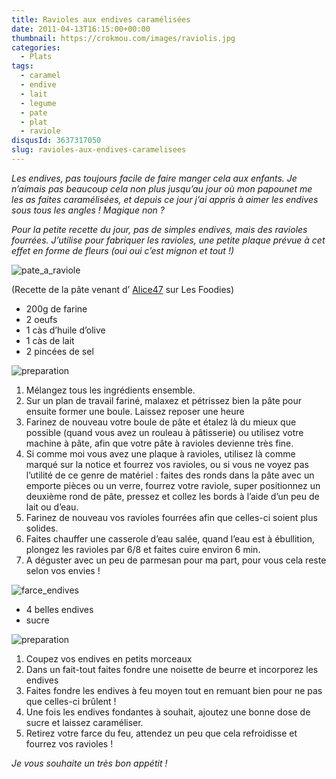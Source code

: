 ```yaml
---
title: Ravioles aux endives caramélisées
date: 2011-04-13T16:15:00+00:00
thumbnail: https://crokmou.com/images/raviolis.jpg
categories:
  - Plats
tags:
  - caramel
  - endive
  - lait
  - legume
  - pate
  - plat
  - raviole
disqusId: 3637317050
slug: ravioles-aux-endives-caramelisees
---
```


_Les endives, pas toujours facile de faire manger cela aux enfants. Je n’aimais pas beaucoup cela non plus jusqu’au jour où mon papounet me les as faites caramélisées, et depuis ce jour j’ai appris à aimer les endives sous tous les angles ! Magique non ?_

_Pour la petite recette du jour, pas de simples endives, mais des ravioles fourrées. J’utilise pour fabriquer les ravioles, une petite plaque prévue à cet effet en forme de fleurs (oui oui c’est mignon et tout !)_

![pate_a_raviole](http://storage.canalblog.com/27/10/825568/62864810_p.jpg)

(Recette de la pâte venant d’ [Alice47](http://www.lesfoodies.com/ecila/recette/pate-a-raviolis-maison) sur Les Foodies)

*   200g de farine
*   2 oeufs
*   1 càs d’huile d’olive
*   1 càs de lait
*   2 pincées de sel

![preparation](http://storage.canalblog.com/64/36/825568/62864933_p.jpg)

1.  Mélangez tous les ingrédients ensemble.
2.  Sur un plan de travail fariné, malaxez et pétrissez bien la pâte pour ensuite former une boule. Laissez reposer une heure
3.  Farinez de nouveau votre boule de pâte et étalez là du mieux que possible (quand vous avez un rouleau à pâtisserie) ou utilisez votre machine à pâte, afin que votre pâte à ravioles devienne très fine.
4.  Si comme moi vous avez une plaque à ravioles, utilisez là comme marqué sur la notice et fourrez vos ravioles, ou si vous ne voyez pas l’utilité de ce genre de matériel : faites des ronds dans la pâte avec un emporte pièces ou un verre, fourrez votre raviole, super positionnez un deuxième rond de pâte, pressez et collez les bords à l’aide d’un peu de lait ou d’eau.
5.  Farinez de nouveau vos ravioles fourrées afin que celles-ci soient plus solides.
6.  Faites chauffer une casserole d’eau salée, quand l’eau est à ébullition, plongez les ravioles par 6/8 et faites cuire environ 6 min.
7.  A déguster avec un peu de parmesan pour ma part, pour vous cela reste selon vos envies !

![farce_endives](http://storage.canalblog.com/27/24/825568/62865159_p.jpg)

*   4 belles endives
*   sucre

![preparation](http://storage.canalblog.com/06/99/825568/62865177_p.jpg)

1.  Coupez vos endives en petits morceaux
2.  Dans un fait-tout faites fondre une noisette de beurre et incorporez les endives
3.  Faites fondre les endives à feu moyen tout en remuant bien pour ne pas que celles-ci brûlent !
4.  Une fois les endives fondantes à souhait, ajoutez une bonne dose de sucre et laissez caraméliser.
5.  Retirez votre farce du feu, attendez un peu que cela refroidisse et fourrez vos ravioles !

_Je vous souhaite un très bon appétit !_
